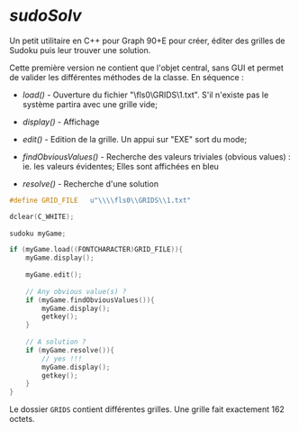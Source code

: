 # *sudoSolv*

Un petit utilitaire en C++ pour Graph 90+E pour créer, éditer des grilles de Sudoku puis leur trouver une solution.

Cette première version ne contient que l'objet central, sans GUI et permet de valider les différentes méthodes de la classe.
En séquence :

* *load()* - Ouverture du fichier "\\fls0\GRIDS\1.txt".
S'il n'existe pas le système partira avec une grille vide;
* *display()* - Affichage 

* *edit()* - Edition de la grille. Un appui sur "EXE" sort du mode;

* *findObviousValues()* - Recherche des valeurs triviales (obvious values) : ie. les valeurs évidentes;
Elles sont affichées en bleu

* *resolve()* - Recherche d'une solution

~~~c
#define GRID_FILE   u"\\\\fls0\\GRIDS\\1.txt"

dclear(C_WHITE);
	
sudoku myGame;

if (myGame.load((FONTCHARACTER)GRID_FILE)){
    myGame.display();
    
    myGame.edit();
    
    // Any obvious value(s) ?
    if (myGame.findObviousValues()){
        myGame.display();
        getkey();
    }
    
    // A solution ?
    if (myGame.resolve()){
        // yes !!!
        myGame.display();
        getkey();
    }
}
~~~

Le dossier `GRIDS` contient différentes grilles.
Une grille fait exactement 162 octets.



